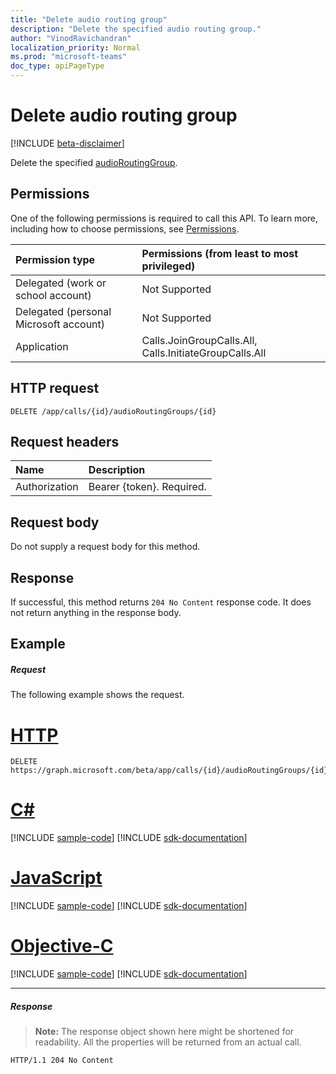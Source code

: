 ```yaml
---
title: "Delete audio routing group"
description: "Delete the specified audio routing group."
author: "VinodRavichandran"
localization_priority: Normal
ms.prod: "microsoft-teams"
doc_type: apiPageType
---
```


# Delete audio routing group

[!INCLUDE [beta-disclaimer](../../includes/beta-disclaimer.md)]

Delete the specified [audioRoutingGroup](../resources/audioroutinggroup.md).

## Permissions
One of the following permissions is required to call this API. To learn more, including how to choose permissions, see [Permissions](/graph/permissions-reference).

| Permission type | Permissions (from least to most privileged)  |
| :-------------- | :------------------------------------------- |
| Delegated (work or school account)     | Not Supported        |
| Delegated (personal Microsoft account) | Not Supported        |
| Application     | Calls.JoinGroupCalls.All, Calls.InitiateGroupCalls.All |

## HTTP request
<!-- { "blockType": "ignored" } -->
```http
DELETE /app/calls/{id}/audioRoutingGroups/{id}
```

## Request headers
| Name          | Description               |
|:--------------|:--------------------------|
| Authorization | Bearer {token}. Required. |

## Request body
Do not supply a request body for this method.

## Response
If successful, this method returns `204 No Content` response code. It does not return anything in the response body.

## Example

##### Request
The following example shows the request.


# [HTTP](#tab/http)
<!-- {
  "blockType": "request",
  "name": "delete-audioRoutingGroup"
}-->
```http
DELETE https://graph.microsoft.com/beta/app/calls/{id}/audioRoutingGroups/{id}
```
# [C#](#tab/csharp)
[!INCLUDE [sample-code](../includes/snippets/csharp/delete-audioroutinggroup-csharp-snippets.md)]
[!INCLUDE [sdk-documentation](../includes/snippets/snippets-sdk-documentation-link.md)]

# [JavaScript](#tab/javascript)
[!INCLUDE [sample-code](../includes/snippets/javascript/delete-audioroutinggroup-javascript-snippets.md)]
[!INCLUDE [sdk-documentation](../includes/snippets/snippets-sdk-documentation-link.md)]

# [Objective-C](#tab/objc)
[!INCLUDE [sample-code](../includes/snippets/objc/delete-audioroutinggroup-objc-snippets.md)]
[!INCLUDE [sdk-documentation](../includes/snippets/snippets-sdk-documentation-link.md)]

---


##### Response

> **Note:** The response object shown here might be shortened for readability. All the properties will be returned from an actual call.

<!-- {
  "blockType": "response",
  "truncated": true
} -->
```http
HTTP/1.1 204 No Content
```

<!-- uuid: 8fcb5dbc-d5aa-4681-8e31-b001d5168d79
2015-10-25 14:57:30 UTC -->
<!--
{
  "type": "#page.annotation",
  "description": "Delete audioRoutingGroup",
  "keywords": "",
  "section": "documentation",
  "tocPath": "",
  "suppressions": [
  ]
}
-->
